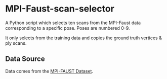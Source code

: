 # MPI-Faust-scan-selector
A Python script which selects ten scans from the MPI-Faust data corresponding to a specific pose. Poses are numbered 0-9.

It only selects from the training data and copies the ground truth vertices & ply scans. 

## Data Source
Data comes from the [MPI-FAUST Dataset](http://faust.is.tue.mpg.de/). 
